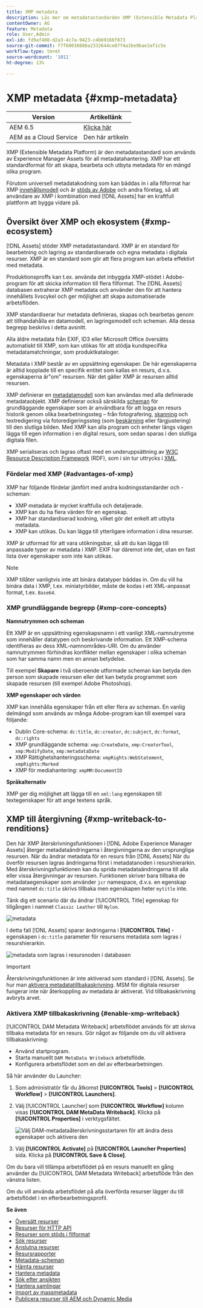 ```yaml
---
title: XMP metadata
description: Läs mer om metadatastandarden XMP (Extensible Metadata Platform) för metadatahantering. Det används av Experience Manager som ett standardiserat format för att skapa, bearbeta och utbyta metadata.
contentOwner: AG
feature: Metadata
role: User,Admin
exl-id: fd9af408-d2a3-4c7a-9423-c4b69166f873
source-git-commit: f7f60036088a2332644ce87f4a1be9bae3af1c5e
workflow-type: tm+mt
source-wordcount: '1011'
ht-degree: 13%

---
```


# XMP metadata {#xmp-metadata}

| Version | Artikellänk |
| -------- | ---------------------------- |
| AEM 6.5 | [Klicka här](https://experienceleague.adobe.com/docs/experience-manager-65/assets/administer/xmp-writeback.html) |
| AEM as a Cloud Service | Den här artikeln |

XMP (Extensible Metadata Platform) är den metadatastandard som används av Experience Manager Assets för all metadatahantering. XMP har ett standardformat för att skapa, bearbeta och utbyta metadata för en mängd olika program.

Förutom universell metadatakodning som kan bäddas in i alla filformat har XMP [innehållsmodell](#xmp-core-concepts) och är [stöds av Adobe](#advantages-of-xmp) och andra företag, så att användare av XMP i kombination med [!DNL Assets] har en kraftfull plattform att bygga vidare på.

## Översikt över XMP och ekosystem {#xmp-ecosystem}

[!DNL Assets] stöder XMP metadatastandard. XMP är en standard för bearbetning och lagring av standardiserade och egna metadata i digitala resurser. XMP är en standard som gör att flera program kan arbeta effektivt med metadata.

Produktionsproffs kan t.ex. använda det inbyggda XMP-stödet i Adobe-program för att skicka information till flera filformat. The [!DNL Assets] databasen extraherar XMP metadata och använder den för att hantera innehållets livscykel och ger möjlighet att skapa automatiserade arbetsflöden.

XMP standardiserar hur metadata definieras, skapas och bearbetas genom att tillhandahålla en datamodell, en lagringsmodell och scheman. Alla dessa begrepp beskrivs i detta avsnitt.

Alla äldre metadata från EXIF, ID3 eller Microsoft Office översätts automatiskt till XMP, som kan utökas för att stödja kundspecifika metadatamatchningar, som produktkataloger.

Metadata i XMP består av en uppsättning egenskaper. De här egenskaperna är alltid kopplade till en specifik entitet som kallas en resurs, d.v.s. egenskaperna är&quot;om&quot; resursen. När det gäller XMP är resursen alltid resursen.

XMP definierar en [metadatamodell](https://sv.wikipedia.org/wiki/Metadata) som kan användas med alla definierade metadataobjekt. XMP definierar också särskilda [scheman](https://en.wikipedia.org/wiki/XML_schema) för grundläggande egenskaper som är användbara för att logga en resurs historik genom olika bearbetningssteg – från fotografering, [skanning](https://sv.wikipedia.org/wiki/Bildl%C3%A4sare) och textredigering via fotoredigeringssteg (som [beskärning](https://sv.wikipedia.org/wiki/Bildbesk%C3%A4rning) eller färgjustering) till den slutliga bilden. Med XMP kan alla program och enheter längs vägen lägga till egen information i en digital resurs, som sedan sparas i den slutliga digitala filen.

XMP serialiseras och lagras oftast med en underuppsättning av [W3C](https://sv.wikipedia.org/wiki/World_Wide_Web_Consortium) [Resource Description Framework](https://sv.wikipedia.org/wiki/Resource_Description_Framework) (RDF), som i sin tur uttrycks i [XML](https://sv.wikipedia.org/wiki/XML).

### Fördelar med XMP {#advantages-of-xmp}

XMP har följande fördelar jämfört med andra kodningsstandarder och -scheman:

* XMP metadata är mycket kraftfulla och detaljerade.
* XMP kan du ha flera värden för en egenskap.
* XMP har standardiserad kodning, vilket gör det enkelt att utbyta metadata.
* XMP kan utökas. Du kan lägga till ytterligare information i dina resurser.

XMP är utformad för att vara utökningsbar, så att du kan lägga till anpassade typer av metadata i XMP. EXIF har däremot inte det, utan en fast lista över egenskaper som inte kan utökas.

>[!NOTE]
>
>XMP tillåter vanligtvis inte att binära datatyper bäddas in. Om du vill ha binära data i XMP, t.ex. miniatyrbilder, måste de kodas i ett XML-anpassat format, t.ex. `Base64`.

### XMP grundläggande begrepp {#xmp-core-concepts}

**Namnutrymmen och scheman**

Ett XMP är en uppsättning egenskapsnamn i ett vanligt XML-namnutrymme som innehåller datatypen och beskrivande information. Ett XMP-schema identifieras av dess XML-namnområdes-URI. Om du använder namnutrymmen förhindras konflikter mellan egenskaper i olika scheman som har samma namn men en annan betydelse.

Till exempel **Skapare** i två oberoende utformade scheman kan betyda den person som skapade resursen eller det kan betyda programmet som skapade resursen (till exempel Adobe Photoshop).

**XMP egenskaper och värden**

XMP kan innehålla egenskaper från ett eller flera av scheman. En vanlig delmängd som används av många Adobe-program kan till exempel vara följande:

* Dublin Core-schema: `dc:title`, `dc:creator`, `dc:subject`, `dc:format`, `dc:rights`
* XMP grundläggande schema: `xmp:CreateDate`, `xmp:CreatorTool`, `xmp:ModifyDate`, `xmp:metadataDate`
* XMP Rättighetshanteringsschema: `xmpRights:WebStatement`, `xmpRights:Marked`
* XMP för mediahantering: `xmpMM:DocumentID`

**Språkalternativ**

XMP ger dig möjlighet att lägga till en `xml:lang` egenskapen till textegenskaper för att ange textens språk.

## XMP till återgivning {#xmp-writeback-to-renditions}

Den här XMP återskrivningsfunktionen i [!DNL Adobe Experience Manager Assets] återger metadataändringarna i återgivningarna av den ursprungliga resursen.
När du ändrar metadata för en resurs från [!DNL Assets] När du överför resursen lagras ändringarna först i metadatanoden i resurshierarkin. Med återskrivningsfunktionen kan du sprida metadataändringarna till alla eller vissa återgivningar av resursen. Funktionen skriver bara tillbaka de metadataegenskaper som använder `jcr` namespace, d.v.s. en egenskap med namnet `dc:title` skrivs tillbaka men egenskapen heter `mytitle` inte.

Tänk dig ett scenario där du ändrar [!UICONTROL Title] egenskap för tillgången i namnet `Classic Leather` till `Nylon`.

![metadata](assets/metadata.png)

I detta fall [!DNL Assets] sparar ändringarna i **[!UICONTROL Title]** -egenskapen i `dc:title` parameter för resursens metadata som lagras i resurshierarkin.

![metadata som lagras i resursnoden i databasen](assets/metadata_stored.png)

>[!IMPORTANT]
>
>Återskrivningsfunktionen är inte aktiverad som standard i [!DNL Assets]. Se hur man [aktivera metadatatillbakaskrivning](#enable-xmp-writeback). MSM för digitala resurser fungerar inte när återkoppling av metadata är aktiverat. Vid tillbakaskrivning avbryts arvet.

### Aktivera XMP tillbakaskrivning {#enable-xmp-writeback}

[!UICONTROL DAM Metadata Writeback] arbetsflödet används för att skriva tillbaka metadata för en resurs. Gör något av följande om du vill aktivera tillbakaskrivning:

* Använd startprogram.
* Starta manuellt `DAM MetaData Writeback` arbetsflöde.
* Konfigurera arbetsflödet som en del av efterbearbetningen.

Så här använder du Launcher:

1. Som administratör får du åtkomst **[!UICONTROL Tools]** > **[!UICONTROL Workflow]** > **[!UICONTROL Launchers]**.
1. Välj [!UICONTROL Launcher] som **[!UICONTROL Workflow]** kolumn visas **[!UICONTROL DAM MetaData Writeback]**. Klicka på **[!UICONTROL Properties]** i verktygsfältet.

   ![Välj DAM-metadataåterskrivningsstartaren för att ändra dess egenskaper och aktivera den](assets/launcher-properties-metadata-writeback1.png)

1. Välj **[!UICONTROL Activate]** på **[!UICONTROL Launcher Properties]** sida. Klicka på **[!UICONTROL Save & Close]**.

Om du bara vill tillämpa arbetsflödet på en resurs manuellt en gång använder du [!UICONTROL DAM Metadata Writeback] arbetsflöde från den vänstra listen.

Om du vill använda arbetsflödet på alla överförda resurser lägger du till arbetsflödet i en efterbearbetningsprofil.

<!-- Commenting for now. Need to document how to enable metadata writeback. See CQDOC-17254.

### Enable XMP writeback {#enable-xmp-writeback}

To enable the metadata changes to be propagated to the renditions of the asset when uploading it, modify the **[!UICONTROL Adobe CQ DAM Rendition Maker]** configuration in Configuration Manager.

1. To open Configuration Manager, access `https://[aem_server]:[port]/system/console/configMgr`.
1. Open the **[!UICONTROL Adobe CQ DAM Rendition Maker]** configuration.
1. Select the **[!UICONTROL Propagate XMP]** option, and then save the changes.

### Enable XMP write-back for specific renditions {#enable-xmp-writeback-for-specific-renditions}

To let the XMP write-back feature propagate metadata changes to select renditions, specify these renditions to the [!UICONTROL XMP Writeback Process] workflow step of DAM Metadata WriteBack workflow. By default, this step is configured with the original rendition.

For the XMP write-back feature to propagate metadata to the rendition thumbnails 140.100.png and 319.319.png, perform these steps.

1. Select the Experience Manager logo, and then navigate to **[!UICONTROL Tools]** &gt; **[!UICONTROL Workflow]** &gt; **[!UICONTROL Models]**.
1. From the Models page, open the **[!UICONTROL DAM Metadata Writeback]** workflow model.
1. In the **[!UICONTROL DAM Metadata Writeback]** properties page, open the **[!UICONTROL XMP Writeback Process]** step.
1. In the **[!UICONTROL Step Properties]** dialog box, select the **[!UICONTROL Process]** tab.
1. In the **[!UICONTROL Arguments]** box, add `rendition:cq5dam.thumbnail.140.100.png,rendition:cq5dam.thumbnail.319.319.png`, and then select **[!UICONTROL OK]**.

   ![step_properties](assets/step_properties.png)

1. Save the changes.
1. To regenerate the Pyramid TIFF (PTIFF) renditions for Dynamic Media images with the new attributes, add the **[!UICONTROL Dynamic Media Process Image Assets]** step to the DAM Metadata write-back workflow. PTIFF renditions are only created and stored locally in a Dynamic Media Hybrid implementation.

1. Save the workflow.

The metadata changes are propagated to the renditions renditions thumbnail.140.100.png and thumbnail.319.319.png of the asset, and not the others.
-->

**Se även**

* [Översätt resurser](translate-assets.md)
* [Resurser för HTTP API](mac-api-assets.md)
* [Resurser som stöds i filformat](file-format-support.md)
* [Sök resurser](search-assets.md)
* [Anslutna resurser](use-assets-across-connected-assets-instances.md)
* [Resursrapporter](asset-reports.md)
* [Metadata-scheman](metadata-schemas.md)
* [Hämta resurser](download-assets-from-aem.md)
* [Hantera metadata](manage-metadata.md)
* [Sök efter ansikten](search-facets.md)
* [Hantera samlingar](manage-collections.md)
* [Import av massmetadata](metadata-import-export.md)
* [Publicera resurser till AEM och Dynamic Media](/help/assets/publish-assets-to-aem-and-dm.md)
